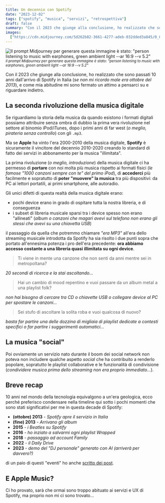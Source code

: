 ```yaml
---
title: Un decennio con Spotify
date: "2023-12-02"
tags: ["spotify", "musica", "servizi", "retrospettiva"]
draft: false
summary: "Con il 2023 che giunge alla conclusione, ho realizzato che sono passati 10 anni dall'arrivo di Spotify in Italia (se non mi ricordo male era ottobre del 2013), e come mia abitudine mi sono fermato un attimo a pensarci su e riguardare indietro."
images:
  ["https://cdn.midjourney.com/5d262b82-3661-4277-adeb-032dded3a845/0_0.webp"]
---
```


![Il prompt Midjourney per generare questa immagine è stato: "person listening to music with earphones, green ambient light --ar 16:9 --v 5.2"](https://cdn.midjourney.com/5d262b82-3661-4277-adeb-032dded3a845/0_0.webp) <small>_Il prompt Midjourney per generare questa immagine è stato: "person listening to music with earphones, green ambient light --ar 16:9 --v 5.2"_</small>

Con il 2023 che giunge alla conclusione, ho realizzato che sono passati 10 anni dall'arrivo di Spotify in Italia (_se non mi ricordo male era ottobre del 2013_), e come mia abitudine mi sono fermato un attimo a pensarci su e riguardare indietro.

## La seconda rivoluzione della musica digitale

Se riguardiamo la storia della musica da quando esistono i formati digitali possiamo attribuire senza ombra di dubbio la prima vera rivoluzione nel settore al binomio iPod/iTunes, dopo i primi anni di far west (_o meglio, pirateria senza controllo_) con gli `.mp3`.

Ma se **Apple** ha vinto l'era 2000-2010 della musica digitale, **Spotify** è sicuramente il vincitore del decennio 2010-2020 creando lo standard di fatto dei servizi in abbonamento per la musica "illimitata".

La prima rivoluzione (_o meglio, introduzione_) della musica digitale ci ha permesso di **portare** con noi molta più musica rispetto ai formati fisici (_le famose "1000 canzoni sempre con te" del primo iPod_), di **accederci** più facilmente e sopratutto di **poter "muovere" la musica** tra più dispositivi: da PC ai lettori portatili, ai primi smartphone, alle autoradio.

Gli unici difetti di questa realtà della musica digitale erano:

- pochi device erano in grado di ospitare tutta la nostra libreria, e di conseguenza
- i subset di libreria musicale sparsi tra i device spesso non erano "allineati" (_album o canzoni che magari avevi sul telefono non erano gli stessi che avevi su una chiavetta USB_)

il passaggio da quella che potremmo chiamare _"era MP3"_ all'era dello streaming musicale introdotta da Spotify ha sia risolto i due punti sopra che portato all'ennesima potenza i pro dell'era precedente: **ora abbiamo accesso costante a una libreria quasi illimitata su ogni device**.

> Ti viene in mente una canzone che non senti da anni mentre sei in metropoltana?

_20 secondi di ricerca e la stai ascoltando..._

> Hai un cambio di mood repentino e vuoi passare da un album metal a una playlist folk?

_non hai bisogno di cercare tra CD o chiavette USB o collegare device al PC per spostare le canzoni..._

> Sei stufo di ascoltare la solita roba e vuoi qualcosa di nuovo?

_basta far partire una delle dozzina di migliaia di playlist dedicate a contesti specifici o far partire i suggerimenti automatici..._

## La musica "social"

Poi ovviamente un servizio nato durante il boom dei social network non poteva non includere qualche aspetto _social_ che ha contribuito a renderlo popolare, sopratutto le playlist collaborative e le funzionalità di condivisione (_condividere musica prima dello streaming non era proprio immediato..._).

## Breve recap

10 anni nel mondo della tecnologia equivalgono a un'era geologica, ecco perché preferisco condensare nella timeline qui sotto i pochi momenti che sono stati significativi per me in questa decade di Spotify:

- **(ottobre) 2013** - _Spotify apre il servizio in Italia_
- **(fine) 2013** - _Arrivano gli album_
- **2015** - _i Beatles su Spotify_
- **2016** - _ho inziato a salvarmi ogni playlist Wrapped_
- **2018** - _passaggio ad account Family_
- **2022** - _il Daily Drive_
- **2023** - _demo del "DJ personale" generato con AI (arriverà per davvero?)_

di un paio di questi "eventi" ho anche [scritto dei post](/tags/spotify).

## E Apple Music?

Ci ho provato, sarà che ormai sono troppo abituato ai servizi e UX di Spotify, ma proprio non mi ci sono trovato...
